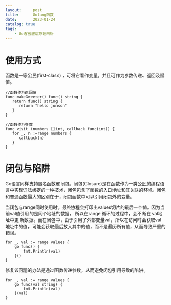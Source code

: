 ```yaml
---
layout:     post
title:      Golang函数
date:       2023-01-24
catalog: true
tags:
    - Go语言底层原理剖析
---
```


# 使用方式
函数是一等公民(first-class) ，可将它看作变量，并且可作为参数传递、返回及赋值。
```
//函数作为返回值
func makeGreeter() func() string {
   return func() string {
      return "hello jonson"
   }
}

//函数作为参数
func visit (numbers []int, callback func(int)) {
   for _, n :=range numbers {
      callback(n)
   }
}
```

# 闭包与陷阱
Go语言同样支持匿名函数和闭包。闭包(Closure)是在函数作为一类公民的编程语言中实现词法绑定的一种技术，闭包包含了函数的入口地址和其关联的环境。闭包和普通函数最大的区别在于，闭包函数中可以引用闭包外的变量。

当闭包与range同时使用时，最终协程会打印出values切片的最后一个值。因为当前val值引用的是同个地址的数据， 所以在range 循环的过程中，会不断在 val地址中更 新数据。而在闭包中，由于引用了外部变量val，所以在访问时会获取val 地址中的值，可能会获取最后放入其中的值，而不是遍历所有值，从而导致严重的错误。
```
for _, val := range values {
    go func() {
        fmt.Println(val)
    }()
}
```
修复该问题的办法是通过函数传递参数，从而避免闭包引用导致的陷阱。
```
for _, val := range values {
    go func(val string) {
        fmt.Println(val)
    }(val)
}
```